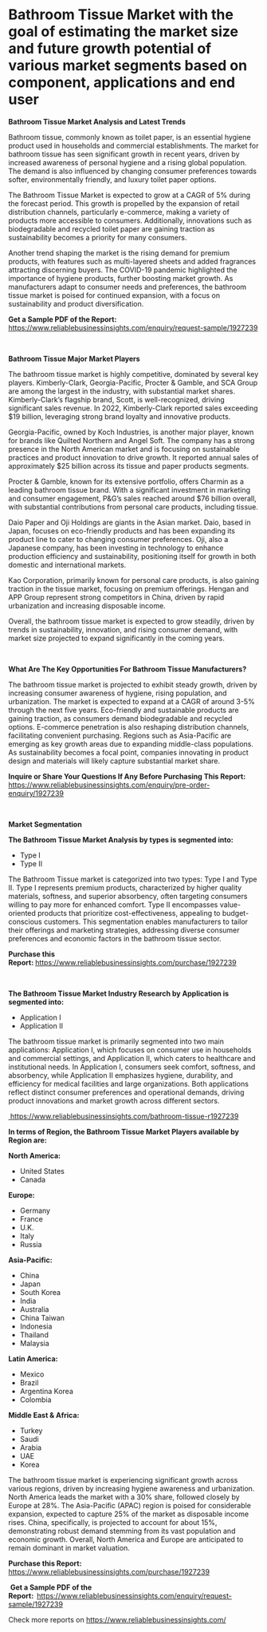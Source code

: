 <p><h1>Bathroom Tissue Market with the goal of estimating the market size and future growth potential of various market segments based on component, applications and end user</h1></p><p><strong>Bathroom Tissue Market Analysis and Latest Trends</strong></p>
<p><p>Bathroom tissue, commonly known as toilet paper, is an essential hygiene product used in households and commercial establishments. The market for bathroom tissue has seen significant growth in recent years, driven by increased awareness of personal hygiene and a rising global population. The demand is also influenced by changing consumer preferences towards softer, environmentally friendly, and luxury toilet paper options.</p><p>The Bathroom Tissue Market is expected to grow at a CAGR of 5% during the forecast period. This growth is propelled by the expansion of retail distribution channels, particularly e-commerce, making a variety of products more accessible to consumers. Additionally, innovations such as biodegradable and recycled toilet paper are gaining traction as sustainability becomes a priority for many consumers.</p><p>Another trend shaping the market is the rising demand for premium products, with features such as multi-layered sheets and added fragrances attracting discerning buyers. The COVID-19 pandemic highlighted the importance of hygiene products, further boosting market growth. As manufacturers adapt to consumer needs and preferences, the bathroom tissue market is poised for continued expansion, with a focus on sustainability and product diversification.</p></p>
<p><strong>Get a Sample PDF of the Report:&nbsp;</strong> <a href="https://www.reliablebusinessinsights.com/enquiry/request-sample/1927239?utm_campaign=1138&utm_medium=2&utm_source=Github&utm_content=ia&utm_term=15012025&utm_id=bathroom-tissue">https://www.reliablebusinessinsights.com/enquiry/request-sample/1927239</a></p>
<p>&nbsp;</p>
<p><strong>Bathroom Tissue Major Market Players</strong></p>
<p><p>The bathroom tissue market is highly competitive, dominated by several key players. Kimberly-Clark, Georgia-Pacific, Procter & Gamble, and SCA Group are among the largest in the industry, with substantial market shares. Kimberly-Clark’s flagship brand, Scott, is well-recognized, driving significant sales revenue. In 2022, Kimberly-Clark reported sales exceeding $19 billion, leveraging strong brand loyalty and innovative products.</p><p>Georgia-Pacific, owned by Koch Industries, is another major player, known for brands like Quilted Northern and Angel Soft. The company has a strong presence in the North American market and is focusing on sustainable practices and product innovation to drive growth. It reported annual sales of approximately $25 billion across its tissue and paper products segments.</p><p>Procter & Gamble, known for its extensive portfolio, offers Charmin as a leading bathroom tissue brand. With a significant investment in marketing and consumer engagement, P&G’s sales reached around $76 billion overall, with substantial contributions from personal care products, including tissue.</p><p>Daio Paper and Oji Holdings are giants in the Asian market. Daio, based in Japan, focuses on eco-friendly products and has been expanding its product line to cater to changing consumer preferences. Oji, also a Japanese company, has been investing in technology to enhance production efficiency and sustainability, positioning itself for growth in both domestic and international markets.</p><p>Kao Corporation, primarily known for personal care products, is also gaining traction in the tissue market, focusing on premium offerings. Hengan and APP Group represent strong competitors in China, driven by rapid urbanization and increasing disposable income.</p><p>Overall, the bathroom tissue market is expected to grow steadily, driven by trends in sustainability, innovation, and rising consumer demand, with market size projected to expand significantly in the coming years.</p></p>
<p>&nbsp;</p>
<p><strong>What Are The Key Opportunities For Bathroom Tissue Manufacturers?</strong></p>
<p><p>The bathroom tissue market is projected to exhibit steady growth, driven by increasing consumer awareness of hygiene, rising population, and urbanization. The market is expected to expand at a CAGR of around 3-5% through the next five years. Eco-friendly and sustainable products are gaining traction, as consumers demand biodegradable and recycled options. E-commerce penetration is also reshaping distribution channels, facilitating convenient purchasing. Regions such as Asia-Pacific are emerging as key growth areas due to expanding middle-class populations. As sustainability becomes a focal point, companies innovating in product design and materials will likely capture substantial market share.</p></p>
<p><strong>Inquire or Share Your Questions If Any Before Purchasing This Report:</strong> <a href="https://www.reliablebusinessinsights.com/enquiry/pre-order-enquiry/1927239?utm_campaign=1138&utm_medium=2&utm_source=Github&utm_content=ia&utm_term=15012025&utm_id=bathroom-tissue">https://www.reliablebusinessinsights.com/enquiry/pre-order-enquiry/1927239</a></p>
<p>&nbsp;</p>
<p><strong>Market Segmentation</strong></p>
<p><strong>The Bathroom Tissue Market Analysis by types is segmented into:</strong></p>
<p><ul><li>Type I</li><li>Type II</li></ul></p>
<p><p>The Bathroom Tissue market is categorized into two types: Type I and Type II. Type I represents premium products, characterized by higher quality materials, softness, and superior absorbency, often targeting consumers willing to pay more for enhanced comfort. Type II encompasses value-oriented products that prioritize cost-effectiveness, appealing to budget-conscious customers. This segmentation enables manufacturers to tailor their offerings and marketing strategies, addressing diverse consumer preferences and economic factors in the bathroom tissue sector.</p></p>
<p><strong>Purchase this Report:&nbsp;</strong><a href="https://www.reliablebusinessinsights.com/purchase/1927239?utm_campaign=1138&utm_medium=2&utm_source=Github&utm_content=ia&utm_term=15012025&utm_id=bathroom-tissue">https://www.reliablebusinessinsights.com/purchase/1927239</a></p>
<p>&nbsp;</p>
<p><strong>The Bathroom Tissue Market Industry Research by Application is segmented into:</strong></p>
<p><ul><li>Application I</li><li>Application II</li></ul></p>
<p><p>The bathroom tissue market is primarily segmented into two main applications: Application I, which focuses on consumer use in households and commercial settings, and Application II, which caters to healthcare and institutional needs. In Application I, consumers seek comfort, softness, and absorbency, while Application II emphasizes hygiene, durability, and efficiency for medical facilities and large organizations. Both applications reflect distinct consumer preferences and operational demands, driving product innovations and market growth across different sectors.</p></p>
<p><a href="https://www.reliablebusinessinsights.com/bathroom-tissue-r1927239?utm_campaign=1138&utm_medium=2&utm_source=Github&utm_content=ia&utm_term=15012025&utm_id=bathroom-tissue">&nbsp;https://www.reliablebusinessinsights.com/bathroom-tissue-r1927239</a></p>
<p><strong>In terms of Region, the Bathroom Tissue Market Players available by Region are:</strong></p>
<p>
    <p> <strong> North America: </strong>
        <ul>
            <li>United States</li>
            <li>Canada</li>
        </ul>
        </p> 
    <p> <strong> Europe: </strong>
        <ul>
            <li>Germany</li>
            <li>France</li>
            <li>U.K.</li>
            <li>Italy</li>
            <li>Russia</li>
        </ul>
        </p> 
    <p> <strong> Asia-Pacific: </strong>
        <ul>
            <li>China</li>
            <li>Japan</li>
            <li>South Korea</li>
            <li>India</li>
            <li>Australia</li>
            <li>China Taiwan</li>
            <li>Indonesia</li>
            <li>Thailand</li>
            <li>Malaysia</li>
        </ul>
        </p> 
    <p> <strong> Latin America: </strong>
        <ul>
            <li>Mexico</li>
            <li>Brazil</li>
            <li>Argentina Korea</li>
            <li>Colombia</li>
        </ul>
        </p> 
    <p> <strong> Middle East & Africa: </strong>
        <ul>
            <li>Turkey</li>
            <li>Saudi</li>
            <li>Arabia</li>
            <li>UAE</li>
            <li>Korea</li>
        </ul>
    </p>
    </p>
<p><p>The bathroom tissue market is experiencing significant growth across various regions, driven by increasing hygiene awareness and urbanization. North America leads the market with a 30% share, followed closely by Europe at 28%. The Asia-Pacific (APAC) region is poised for considerable expansion, expected to capture 25% of the market as disposable income rises. China, specifically, is projected to account for about 15%, demonstrating robust demand stemming from its vast population and economic growth. Overall, North America and Europe are anticipated to remain dominant in market valuation.</p></p>
<p><strong>Purchase this Report: </strong><a href="https://www.reliablebusinessinsights.com/purchase/1927239?utm_campaign=1138&utm_medium=2&utm_source=Github&utm_content=ia&utm_term=15012025&utm_id=bathroom-tissue">https://www.reliablebusinessinsights.com/purchase/1927239</a></p>
<p>&nbsp;<strong>Get a Sample PDF of the Report:&nbsp;&nbsp;</strong><a href="https://www.reliablebusinessinsights.com/enquiry/request-sample/1927239?utm_campaign=1138&utm_medium=2&utm_source=Github&utm_content=ia&utm_term=15012025&utm_id=bathroom-tissue">https://www.reliablebusinessinsights.com/enquiry/request-sample/1927239</a></p>
<p><strong></strong></p>
<p>Check more reports on <a href="https://www.reliablebusinessinsights.com/?utm_campaign=1138&utm_medium=2&utm_source=Github&utm_content=ia&utm_term=15012025&utm_id=bathroom-tissue">https://www.reliablebusinessinsights.com/</a></p>